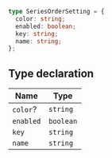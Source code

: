 ```ts
type SeriesOrderSetting = {
  color: string;
  enabled: boolean;
  key: string;
  name: string;
};
```

## Type declaration

| Name | Type |
| ------ | ------ |
| <a id="color"></a> `color`? | `string` |
| <a id="enabled"></a> `enabled` | `boolean` |
| <a id="key"></a> `key` | `string` |
| <a id="name"></a> `name` | `string` |
